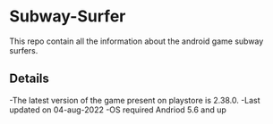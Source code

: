 # Subway-Surfer
This repo contain all the information about the android game subway surfers.
## Details
-The latest version of the game present on playstore is 2.38.0.
-Last updated on 04-aug-2022
-OS required Andriod 5.6 and up
